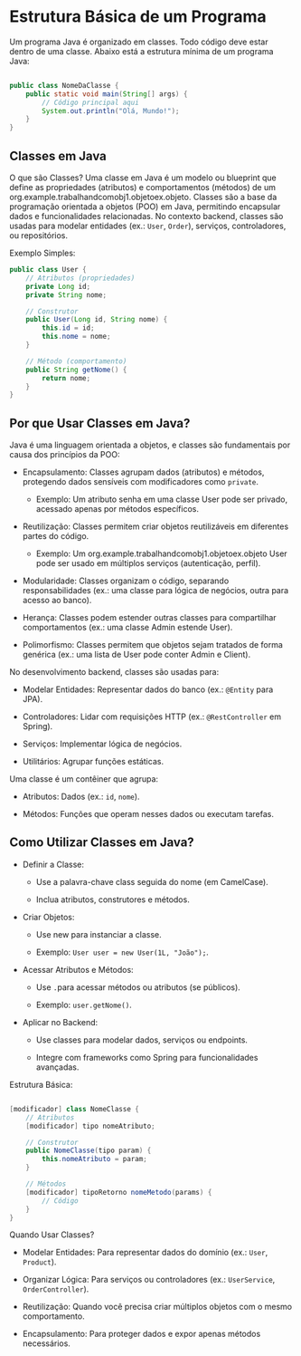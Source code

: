  # Estrutura Básica de um Programa
Um programa Java é organizado em classes. Todo código deve estar dentro de uma classe. Abaixo está a estrutura mínima de um programa Java:
````java

public class NomeDaClasse {
    public static void main(String[] args) {
        // Código principal aqui
        System.out.println("Olá, Mundo!");
    }
}

````


## Classes em Java
O que são Classes?
Uma classe em Java é um modelo ou blueprint que define as propriedades (atributos) e comportamentos (métodos) de um org.example.trabalhandcomobj1.objetoex.objeto. Classes são a base da programação orientada a objetos (POO) em Java, permitindo encapsular dados e funcionalidades relacionadas. No contexto backend, classes são usadas para modelar entidades (ex.: ``User``, ``Order``), serviços, controladores, ou repositórios.

Exemplo Simples:
````java
public class User {
    // Atributos (propriedades)
    private Long id;
    private String nome;

    // Construtor
    public User(Long id, String nome) {
        this.id = id;
        this.nome = nome;
    }

    // Método (comportamento)
    public String getNome() {
        return nome;
    }
}
````
## Por que Usar Classes em Java?
Java é uma linguagem orientada a objetos, e classes são fundamentais por causa dos princípios da POO:
* Encapsulamento: Classes agrupam dados (atributos) e métodos, protegendo dados sensíveis com modificadores como ``private``.
   * Exemplo: Um atributo senha em uma classe User pode ser privado, acessado apenas por métodos específicos.

* Reutilização: Classes permitem criar objetos reutilizáveis em diferentes partes do código.
   * Exemplo: Um org.example.trabalhandcomobj1.objetoex.objeto User pode ser usado em múltiplos serviços (autenticação, perfil).

* Modularidade: Classes organizam o código, separando responsabilidades (ex.: uma classe para lógica de negócios, outra para acesso ao banco).

* Herança: Classes podem estender outras classes para compartilhar comportamentos (ex.: uma classe Admin estende User).

* Polimorfismo: Classes permitem que objetos sejam tratados de forma genérica (ex.: uma lista de User pode conter Admin e Client).

No desenvolvimento backend, classes são usadas para:
* Modelar Entidades: Representar dados do banco (ex.: ``@Entity`` para JPA).

* Controladores: Lidar com requisições HTTP (ex.: ``@RestController`` em Spring).

* Serviços: Implementar lógica de negócios.

* Utilitários: Agrupar funções estáticas.

Uma classe é um contêiner que agrupa:

* Atributos: Dados (ex.: ``id``, ``nome``).

* Métodos: Funções que operam nesses dados ou executam tarefas.

## Como Utilizar Classes em Java?
* Definir a Classe:
   * Use a palavra-chave class seguida do nome (em CamelCase).

   * Inclua atributos, construtores e métodos.

* Criar Objetos:
   * Use new para instanciar a classe.

   * Exemplo: ``User user = new User(1L, "João");``.

* Acessar Atributos e Métodos:
   * Use `` . ``para acessar métodos ou atributos (se públicos).

   * Exemplo: ``user.getNome()``.

* Aplicar no Backend:
   * Use classes para modelar dados, serviços ou endpoints.

   * Integre com frameworks como Spring para funcionalidades avançadas.

Estrutura Básica:
````java

[modificador] class NomeClasse {
    // Atributos
    [modificador] tipo nomeAtributo;

    // Construtor
    public NomeClasse(tipo param) {
        this.nomeAtributo = param;
    }

    // Métodos
    [modificador] tipoRetorno nomeMetodo(params) {
        // Código
    }
}


````

Quando Usar Classes?
* Modelar Entidades: Para representar dados do domínio (ex.: ``User``, ``Product``).

* Organizar Lógica: Para serviços ou controladores (ex.: ``UserService``, ``OrderController``).

* Reutilização: Quando você precisa criar múltiplos objetos com o mesmo comportamento.

* Encapsulamento: Para proteger dados e expor apenas métodos necessários.





